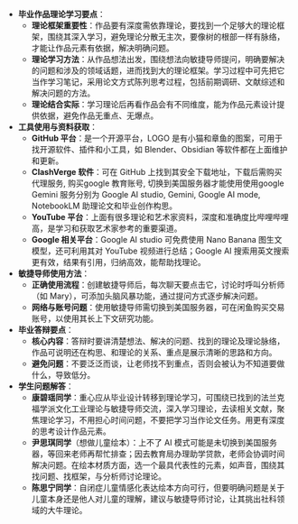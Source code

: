 - **毕业作品理论学习要点**：
    - **理论框架重要性**：作品要有深度需依靠理论，要找到一个足够大的理论框架，围绕其深入学习，避免理论分散无主次，要像树的根部一样有脉络，才能让作品元素有依据，解决明确问题。
    - **理论学习方法**：从作品想法出发，围绕想法向敏捷导师提问，明确要解决的问题和涉及的领域话题，进而找到大的理论框架。学习过程中可先把它当作学习笔记，采用论文方式陈列思考过程，包括前期调研、文献综述和解决问题的方法。
    - **理论结合实际**：学习理论后再看作品会有不同维度，能为作品元素设计提供依据，避免作品无重点、无爆点。
- **工具使用与资料获取**：
    - **GitHub 平台**：是一个开源平台，LOGO 是有小猫和章鱼的图案，可用于找开源软件、插件和小工具，如 Blender、Obsidian 等软件都在上面维护和更新。
    - **ClashVerge 软件**：可在 GitHub 上找到其安全下载地址，下载后需购买代理服务, 购买google 教育账号, 切换到美国服务器才能使用使用google Gemini 服务分别为 Google AI studio, Gemini, Google AI mode, NotebookLM 助理论文和毕业创作构思。
    - **YouTube 平台**：上面有很多理论和艺术家资料，深度和准确度比哔哩哔哩高，是学习和获取艺术家参考的重要渠道。
    - **Google 相关平台**：Google AI studio 可免费使用 Nano Banana 图生文模型，还可利用其对 YouTube 视频进行总结；Google AI 搜索用英文搜索更有效，结果有引用，归纳高效，能帮助找理论。
- **敏捷导师使用方法**：
    - **正确使用流程**：创建敏捷导师后，每次聊天要点击它，讨论时呼叫分析师（如 Mary），可添加头脑风暴功能，通过提问方式逐步解决问题。
    - **网络与账号问题**：使用敏捷导师需切换到美国服务器，可在闲鱼购买交易账号，以使用其长上下文研究功能。
- **毕业答辩要点**：
    - **核心内容**：答辩时要讲清楚想法、解决的问题、找到的理论及理论脉络，作品可说明还在构思、和理论的关系、重点是展示清晰的思路和方向。
    - **避免问题**：不要泛泛而谈，让老师找不到重点，否则会被认为不知道要做什么，导致低分。
- **学生问题解答**：
    - **康碧瑶同学**：重心应从毕业设计转移到理论学习，可围绕已找到的法兰克福学派文化工业理论与敏捷导师交流，深入学习理论，去读相关文献，聚焦理论学习，不用担心时间问题，不要把学习当作论文任务。用更有深度的思考设计作品元素。
    - **尹思琪同学**（想做儿童绘本）：上不了 AI 模式可能是未切换到美国服务器，等回来老师再帮忙排查；因去教育局办理助学贷款，老师会协调时间解决问题。在绘本材质方面，选一个最具代表性的元素，如声音，围绕其找问题、找框架，与分析师讨论理论。
    - **陈思宁同学**：自闭症儿童情感化表达绘本方向可行，但要明确问题是关于儿童本身还是他人对儿童的理解，建议与敏捷导师讨论，让其挑出社科领域的大牛理论。